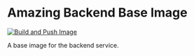 # Amazing Backend Base Image

[![Build and Push Image](https://github.com/MindGrapes-ai/amazing-backend-base-image/actions/workflows/publish-image-to-ghcr.yml/badge.svg)](https://github.com/MindGrapes-ai/amazing-backend-base-image/actions/workflows/publish-image-to-ghcr.yml)

A base image for the backend service.
